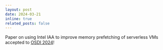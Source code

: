 ```yaml
---
layout: post
date: 2024-03-21
inline: true
related_posts: false
---
```


Paper on using Intel IAA to improve memory prefetching of serverless VMs accepted to [OSDI 2024](https://www.usenix.org/conference/osdi24)!
